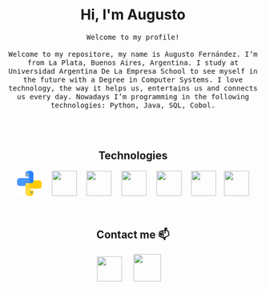<h1 align="center"> Hi, I'm Augusto</h1>

<p align="center">
  <samp>
Welcome to my profile!<br/>
<br/>
Welcome to my repositore, my name is Augusto Fernández. I’m from La Plata, Buenos Aires, Argentina. 
I study at Universidad Argentina De La Empresa School to see myself in the future with a Degree in Computer Systems.
I love technology, the way it helps us, entertains us and connects us every day. 
Nowadays I’m programming in the following technologies: Python, Java, SQL, Cobol.
  </samp><br><br>
<br><br>
  
  <h2 align="center">Technologies</h2>
<p align="center">
   <img src="img/python.svg" width="50" height="50" /> &nbsp; &nbsp;
   <img src="Images/piton.png" width="50" height="50" /> &nbsp; &nbsp;
   <img src="Images/cobol.png" width="50" height="50" /> &nbsp; &nbsp;
   <img src="Images/sql.png" width="50" height="50" /> &nbsp; &nbsp;
   <img src="Images/java-script.png" width="50" height="50" /> &nbsp; &nbsp;
   <img src="Images/html-5.png" width="50" height="50" />&nbsp; &nbsp;
   <img src="Images/css-3.png" width="50" height="50" />
</p>
<br/>

<h2 align="center"> Contact me 📫 </h2>
<p align="center">
  <a target="_blank"href="https://www.linkedin.com/in/augusto-fernandez/"><img src="Images/linkedin.png" width="50" height="50" /></a>&nbsp; &nbsp; &nbsp; 
  <a target="_blank"href="mailto:fernandezgarcia.af@gmail.com"><img src="Images/gmail (1).png" width="55" height="55" /></a>&nbsp;&nbsp;&nbsp;&nbsp;

</p>
